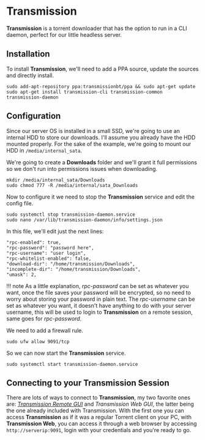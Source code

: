 # Transmission

**Transmission** is a torrent downloader that has the option to run in a CLI daemon, perfect for our little headless server.

## Installation

To install **Transmission**, we'll need to add a PPA source, update the sources and directly install.

    sudo add-apt-repository ppa:transmissionbt/ppa && sudo apt-get update
    sudo apt-get install transmission-cli transmission-common transmission-daemon

## Configuration

Since our server OS is installed in a small SSD, we're going to use an internal HDD to store our downloads. I'll assume you already have the HDD mounted properly. For the sake of the example, we're going to mount our HDD in `/media/internal_sata`.

We're going to create a **Downloads** folder and we'll grant it full permissions so we don't run into permissions issues when downloading.

    mkdir /media/internal_sata/Downloads
    sudo chmod 777 -R /media/internal/sata_Downloads

Now to configure it we need to stop the **Transmission** service and edit the config file.

    sudo systemctl stop transmission-daemon.service
    sudo nano /var/lib/transmission-daemon/info/settings.json

In this file, we'll edit just the next lines:

    "rpc-enabled": true,
    "rpc-password": "password here",
    "rpc-username": "user login",
    "rpc-whitelist-enabled": false,
    "download-dir": "/home/transmission/Downloads",
    "incomplete-dir": "/home/transmission/Downloads",
    "umask": 2,

!!! note
     As a little explanation, *rpc-password* can be set as whatever you want, once the file saves your password will be encrypted, so no need to worry about storing your password in plain text. The *rpc-username* can be set as whatever you want, it doesn't have anything to do with your server username, this will be used to login to **Transmission** on a remote session, same goes for *rpc-password*.

We need to add a firewall rule.

    sudo ufw allow 9091/tcp

So we can now start the **Transmission** service.

    sudo systemctl start transmission-daemon.service

## Connecting to your Transmission Session

There are lots of ways to connect to **Transmission**, my two favorite ones are: [*Transmission Remote GUI*](https://github.com/transmission-remote-gui/transgui/releases) and *Transmission Web GUI*, the latter being the one already included with Transmission. With the first one you can access **Transmission** as if it was a regular Torrent client on your PC, with **Transmission Web**, you can access it through a web browser by accessing `http://serverip:9091`, login with your credentials and you're ready to go.